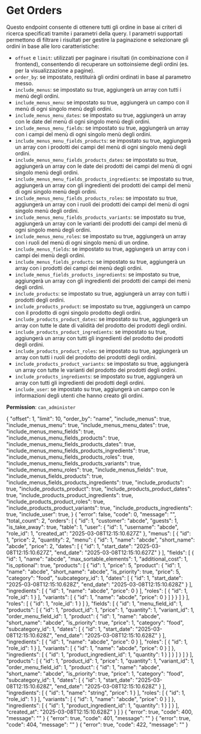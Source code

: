 # Get Orders

Questo endpoint consente di ottenere tutti gli ordine in base ai criteri di ricerca specificati tramite i parametri 
della query. I parametri supportati permettono di filtrare i risultati per gestire la paginazione e selezionare gli 
ordini in base alle loro caratteristiche:
- `offset` e `limit`: utilizzati per paginare i risultati (in combinazione con il frontend), consentendo di recuperare
  un sottoinsieme degli ordini (es. per la visualizzazione a pagine).
- `order_by`: se impostato, restituirà gli ordini ordinati in base al parametro messo.
- `include_menus`: se impostato su true, aggiungerà un array con tutti i menù degli ordini.
- `include_menus_menu`: se impostato su true, aggiungerà un campo con il menù di ogni singolo menù degli ordini.
- `include_menus_menu_dates`: se impostato su true, aggiungerà un array con le date del menù di ogni singolo menù degli 
  ordini.
- `include_menus_menu_fields`: se impostato su true, aggiungerà un array con i campi del menù di ogni singolo menù degli 
  ordini.
- `include_menus_menu_fields_products`: se impostato su true, aggiungerà un array con i prodotti dei campi del menù di
  ogni singolo menù degli ordini.
- `include_menus_menu_fields_products_dates`: se impostato su true, aggiungerà un array con le date dei prodotti dei
  campi del menù di ogni singolo menù degli ordini.
- `include_menus_menu_fields_products_ingredients`: se impostato su true, aggiungerà un array con gli ingredienti dei
  prodotti dei campi del menù di ogni singolo menù degli ordini.
- `include_menus_menu_fields_products_roles`: se impostato su true, aggiungerà un array con i ruoli dei prodotti dei
  campi del menù di ogni singolo menù degli ordini.
- `include_menus_menu_fields_products_variants`: se impostato su true, aggiungerà un array con le varianti dei prodotti
  dei campi del menù di ogni singolo menù degli ordini.
- `include_menus_menu_roles`: se impostato su true, aggiungerà un array con i ruoli del menù di ogni singolo menù di un
  ordine.
- `include_menus_fields`: se impostato su true, aggiungerà un array con i campi dei menù degli ordini.
- `include_menus_fields_products`: se impostato su true, aggiungerà un array con i prodotti dei campi dei menù degli 
  ordini.
- `include_menus_fields_products_ingredients`: se impostato su true, aggiungerà un array con gli ingredienti dei
  prodotti dei campi dei menù degli ordini.
- `include_products`: se impostato su true, aggiungerà un array con tutti i prodotti degli ordini.
- `include_products_product`: se impostato su true, aggiungerà un campo con il prodotto di ogni singolo prodotto degli 
  ordini.
- `include_products_product_dates`: se impostato su true, aggiungerà un array con tutte le date di validità del prodotto
  dei prodotti degli ordini.
- `include_products_product_ingredients`: se impostato su true, aggiungerà un array con tutti gli ingredienti del
  prodotto dei prodotti degli ordini.
- `include_products_product_roles`: se impostato su true, aggiungerà un array con tutti i ruoli del prodotto dei
  prodotti degli ordini.
- `include_products_product_variants`: se impostato su true, aggiungerà un array con tutte le varianti del prodotto dei
  prodotti degli ordini.
- `include_products_ingredients`: se impostato su true, aggiungerà un array con tutti gli ingredienti dei prodotti degli 
  ordini.
- `include_user`: se impostato su true, aggiungerà un campo con le informazioni degli utenti che hanno creato gli 
  ordini.

**Permission**: `can_administer`

<api-endpoint openapi-path="./../openapi.yaml" endpoint="/orders/" method="get">
    <request>
        <sample lang="JSON" title="Payload">
            {
                "offset": 1,
                "limit": 10,
                "order_by": "name",
                "include_menus": true,
                "include_menus_menu": true,
                "include_menus_menu_dates": true,
                "include_menus_menu_fields": true,
                "include_menus_menu_fields_products": true,
                "include_menus_menu_fields_products_dates": true,
                "include_menus_menu_fields_products_ingredients": true,
                "include_menus_menu_fields_products_roles": true,
                "include_menus_menu_fields_products_variants": true,
                "include_menus_menu_roles": true,
                "include_menus_fields": true,
                "include_menus_fields_products": true,
                "include_menus_fields_products_ingredients": true,
                "include_products": true,
                "include_products_product": true,
                "include_products_product_dates": true,
                "include_products_product_ingredients": true,
                "include_products_product_roles": true,
                "include_products_product_variants": true,
                "include_products_ingredients": true,
                "include_user": true,
            }
        </sample>
    </request>
    <response type="200">
        <sample lang="JSON">
            {
                "error": false,
                "code": 0,
                "message": "",
                "total_count": 2,
                "orders": [
                    {
                        "id": 1,
                        "customer": "abcde",
                        "guests": 1,
                        "is_take_away": true,
                        "table": 1,
                        "user": {
                            "id": 1,
                            "username": "abcde",
                            "role_id": 1,
                            "created_at": "2025-03-08T12:15:10.627Z"
                        },
                        "menus": [
                            {
                                "id": 1,
                                "price": 2,
                                "quantity": 2,
                                "menu": {
                                    "id": 1,
                                    "name": "abcde",
                                    "short_name": "abcde",
                                    "price": 2,
                                    "dates": [
                                        {
                                            "id": 1,
                                            "start_date": "2025-03-08T12:15:10.627Z",
                                            "end_date": "2025-03-08T12:15:10.627Z"
                                        }
                                    ],
                                    "fields": [
                                        {
                                            "id": 1,
                                            "name": "abcde",
                                            "max_sortable_elements": 1,
                                            "additional_cost": 1,
                                            "is_optional": true,
                                            "products": [
                                                {
                                                    "id": 1,
                                                    "price": 5,
                                                    "product": {
                                                        "id": 1,
                                                        "name": "abcde",
                                                        "short_name": "abcde",
                                                        "is_priority": true,
                                                        "price": 5,
                                                        "category": "food",
                                                        "subcategory_id": 1,
                                                        "dates": [
                                                            {
                                                                "id": 1,
                                                                "start_date": "2025-03-08T12:15:10.628Z",
                                                                "end_date": "2025-03-08T12:15:10.628Z"
                                                            }
                                                        ],
                                                        "ingredients": [
                                                            {
                                                                "id": 1,
                                                                "name": "abcde",
                                                                "price": 0
                                                            }
                                                        ],
                                                        "roles": [
                                                            {
                                                                "id": 1,
                                                                "role_id": 1
                                                            }
                                                        ],
                                                        "variants": [
                                                            {
                                                                "id": 1,
                                                                "name": "abcde",
                                                                "price": 0
                                                            }
                                                        ]
                                                    }
                                                }
                                            ]
                                        }
                                    ],
                                    "roles": [
                                        {
                                            "id": 1,
                                            "role_id": 1
                                        }
                                    ]
                                },
                                "fields": [
                                    {
                                        "id": 1,
                                        "menu_field_id": 1,
                                        "products": [
                                            {
                                                "id": 1,
                                                "product_id": 1,
                                                "price": 1,
                                                "quantity": 1,
                                                "variant_id": 1,
                                                "order_menu_field_id": 1,
                                                "product": {
                                                    "id": 1,
                                                    "name": "abcde",
                                                    "short_name": "abcde",
                                                    "is_priority": true,
                                                    "price": 1,
                                                    "category": "food",
                                                    "subcategory_id": 1,
                                                    "dates": [
                                                        {
                                                            "id": 1,
                                                            "start_date": "2025-03-08T12:15:10.628Z",
                                                            "end_date": "2025-03-08T12:15:10.628Z"
                                                        }
                                                    ],
                                                    "ingredients": [
                                                        {
                                                            "id": 1,
                                                            "name": "abcde",
                                                            "price": 0
                                                        }
                                                    ],
                                                    "roles": [
                                                        {
                                                            "id": 1,
                                                            "role_id": 1
                                                        }
                                                    ],
                                                    "variants": [
                                                        {
                                                            "id": 1,
                                                            "name": "abcde",
                                                            "price": 0
                                                        }
                                                    ]
                                                },
                                                "ingredients": [
                                                    {
                                                        "id": 1,
                                                        "product_ingredient_id": 1,
                                                        "quantity": 1
                                                    }
                                                ]
                                            }
                                        ]
                                    }
                                ]
                            }
                        ],
                        "products": [
                            {
                                "id": 1,
                                "product_id": 1,
                                "price": 1,
                                "quantity": 1,
                                "variant_id": 1,
                                "order_menu_field_id": 1,
                                "product": {
                                    "id": 1,
                                    "name": "abcde",
                                    "short_name": "abcde",
                                    "is_priority": true,
                                    "price": 1,
                                    "category": "food",
                                    "subcategory_id": 1,
                                    "dates": [
                                        {
                                            "id": 1,
                                            "start_date": "2025-03-08T12:15:10.628Z",
                                            "end_date": "2025-03-08T12:15:10.628Z"
                                        }
                                    ],
                                    "ingredients": [
                                        {
                                            "id": 1,
                                            "name": "string",
                                            "price": 1
                                        }
                                    ],
                                    "roles": [
                                        {
                                            "id": 1,
                                            "role_id": 1
                                        }
                                    ],
                                    "variants": [
                                        {
                                            "id": 1,
                                            "name": "abcde",
                                            "price": 0
                                        }
                                    ]
                                },
                                "ingredients": [
                                    {
                                        "id": 1,
                                        "product_ingredient_id": 1,
                                        "quantity": 1
                                    }
                                ]
                            }
                        ],
                        "created_at": "2025-03-08T12:15:10.628Z"
                    }
                ]
            }
        </sample>
    </response>
    <response type="400">
        <sample lang="JSON">
            {
                "error": true,
                "code": 400,
                "message": ""
            }
        </sample>
    </response>
    <response type="401">
        <sample lang="JSON">
            {
                "error": true,
                "code": 401,
                "message": ""
            }
        </sample>
    </response>
    <response type="404">
        <sample lang="JSON">
            {
                "error": true,
                "code": 404,
                "message": ""
            }
        </sample>
    </response>
    <response type="422">
        <sample lang="JSON">
            {
                "error": true,
                "code": 422,
                "message": ""
            }
        </sample>
    </response>
</api-endpoint>